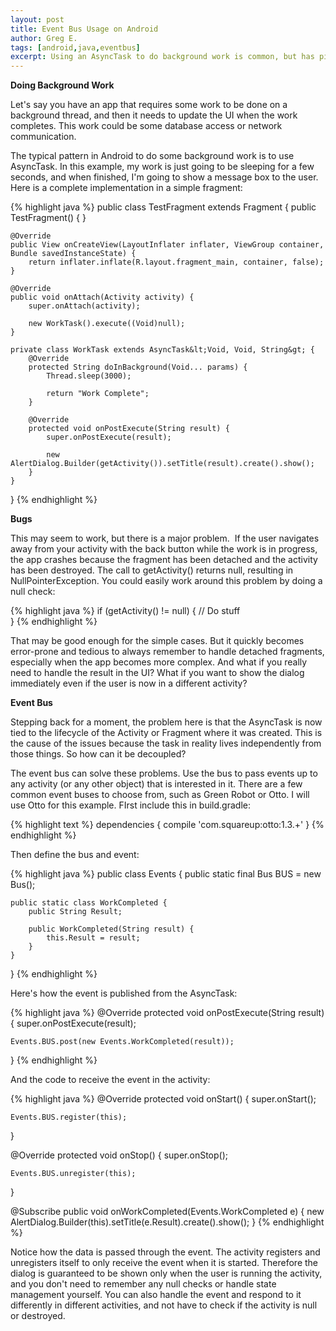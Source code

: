 ```yaml
---
layout: post
title: Event Bus Usage on Android
author: Greg E.
tags: [android,java,eventbus]
excerpt: Using an AsyncTask to do background work is common, but has pitfalls when used to send results back to the UI. An AsyncTask should never be tied to the lifecycle of the Activity or Fragment where it was created. Here's a simple example of how to use an Event Bus to decouple the background work from the elements that started it.
---
```

**Doing Background Work**

Let's say you have an app that requires some work to be done on a background thread, and then it needs to update the UI when the work completes. This work could be some database access or network communication.

The typical pattern in Android to do some background work is to use AsyncTask. In this example, my work is just going to be sleeping for a few seconds, and when finished, I'm going to show a message box to the user. Here is a complete implementation in a simple fragment:

{% highlight java %}
public class TestFragment extends Fragment {
    public TestFragment() {
    }

    @Override
    public View onCreateView(LayoutInflater inflater, ViewGroup container, Bundle savedInstanceState) {
        return inflater.inflate(R.layout.fragment_main, container, false);
    }

    @Override
    public void onAttach(Activity activity) {
        super.onAttach(activity);

        new WorkTask().execute((Void)null);
    }

    private class WorkTask extends AsyncTask&lt;Void, Void, String&gt; {
        @Override
        protected String doInBackground(Void... params) {
            Thread.sleep(3000);

            return "Work Complete";
        }

        @Override
        protected void onPostExecute(String result) {
            super.onPostExecute(result);

            new AlertDialog.Builder(getActivity()).setTitle(result).create().show();
        }
    }
}
{% endhighlight %}

**Bugs**

This may seem to work, but there is a major problem. &nbsp;If the user navigates away from your activity with the back button while the work is in progress, the app crashes because the fragment has been detached and the activity has been destroyed. The call to getActivity() returns null, resulting in NullPointerException. You could easily work around this problem by doing a null check:

{% highlight java %}
if (getActivity() != null) {
 // Do stuff            
}
{% endhighlight %}

That may be good enough for the simple cases. But it quickly becomes error-prone and tedious to always remember to handle detached fragments, especially when the app becomes more complex. And what if you really need to handle the result in the UI? What if you want to show the dialog immediately even if the user is now in a different activity?

**Event Bus**

Stepping back for a moment, the problem here is that the AsyncTask is now tied to the lifecycle of the Activity or Fragment where it was created. This is the cause of the issues because the task&nbsp;in reality&nbsp;lives independently from those things. So how can it be decoupled?

The event bus can solve these problems. Use the bus to pass events up to any activity (or any other object) that is interested in it. There are a few common event buses to choose from, such as Green Robot or Otto. I will use Otto for this example. FIrst include this in build.gradle:

{% highlight text %}
dependencies {
    compile 'com.squareup:otto:1.3.+'
}
{% endhighlight %}

Then define the bus and event:

{% highlight java %}
public class Events {
    public static final Bus BUS = new Bus();

    public static class WorkCompleted {
        public String Result;

        public WorkCompleted(String result) {
            this.Result = result;
        }
    }
}
{% endhighlight %}

Here's how the event is published from the AsyncTask:

{% highlight java %}
@Override
protected void onPostExecute(String result) {
    super.onPostExecute(result);

    Events.BUS.post(new Events.WorkCompleted(result));
}
{% endhighlight %}

And the code to receive the event in the activity:

{% highlight java %}
@Override
protected void onStart() {
    super.onStart();

    Events.BUS.register(this);
}

@Override
protected void onStop() {
    super.onStop();

    Events.BUS.unregister(this);
}

@Subscribe
public void onWorkCompleted(Events.WorkCompleted e) {
    new AlertDialog.Builder(this).setTitle(e.Result).create().show();
}
{% endhighlight %}

Notice how the data is passed through the event. The activity registers and unregisters itself to only receive the event when it is started. Therefore the dialog is guaranteed to be shown only when the user is running the activity, and you don't need to remember any null checks or handle state management yourself. You can also handle the event and respond to it differently in different activities, and not have to check if the activity is null or destroyed.

